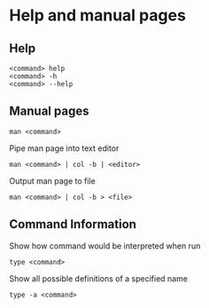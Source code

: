 # Help and manual pages

## Help

    <command> help
    <command> -h
    <command> --help

## Manual pages

    man <command>

Pipe man page into text editor

    man <command> | col -b | <editor>

Output man page to file

    man <command> | col -b > <file>

## Command Information

Show how command would be interpreted when run

    type <command>

Show all possible definitions of a specified name

    type -a <command>

